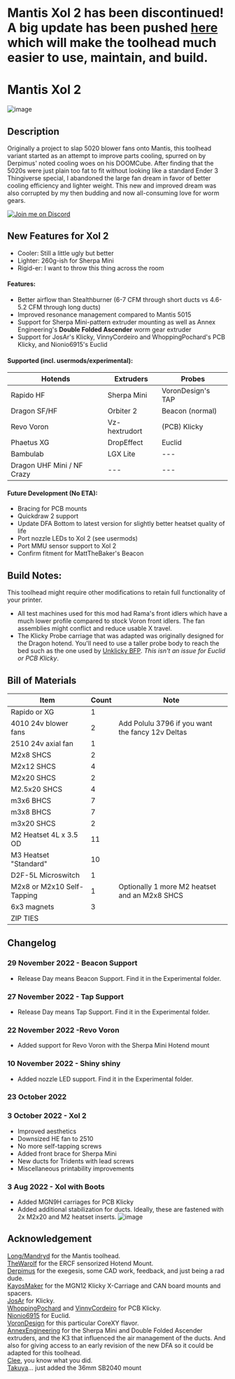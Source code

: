 # Mantis Xol 2 has been discontinued! A big update has been pushed [here](https://github.com/Armchair-Engineering/Xol-Toolhead) which will make the toolhead much easier to use, maintain, and build.

# Mantis Xol 2
![image](https://cdn.discordapp.com/attachments/929168771216723968/1020895467674026024/unknown.png)

## Description
Originally a project to slap 5020 blower fans onto Mantis, this toolhead variant started as an attempt to improve parts cooling, spurred on by Derpimus' noted cooling woes on his DOOMCube. After finding that the 5020s were just plain too fat to fit without looking like a standard Ender 3 Thingiverse special, I abandoned the large fan dream in favor of better cooling efficiency and lighter weight. This new and improved dream was also corrupted by my then budding and now all-consuming love for worm gears.

[![Join me on Discord](https://discord.com/api/guilds/1029426383614648421/widget.png?style=banner2)](https://discord.gg/armchairengineeringsux)

## New Features for Xol 2
 - Cooler: Still a little ugly but better
 - Lighter: 260g-ish for Sherpa Mini
 - Rigid-er: I want to throw this thing across the room

#### Features:
 - Better airflow than Stealthburner (6-7 CFM through short ducts vs 4.6-5.2 CFM through long ducts)
 - Improved resonance management compared to Mantis 5015
 - Support for Sherpa Mini-pattern extruder mounting as well as Annex Engineering's **Double Folded Ascender** worm gear extruder
 - Support for JosAr's Klicky, VinnyCordeiro and WhoppingPochard's PCB Klicky, and Nionio6915's Euclid
 
#### Supported (incl. usermods/experimental):
|Hotends |Extruders |Probes |
|--- |--- |--- |
| Rapido HF | Sherpa Mini | VoronDesign's TAP |
| Dragon SF/HF | Orbiter 2 | Beacon (normal) |
| Revo Voron | Vz-hextrudort | (PCB) Klicky |
| Phaetus XG | DropEffect | Euclid |
| Bambulab | LGX Lite |--- |
| Dragon UHF Mini / NF Crazy |--- |--- |
 
#### Future Development (No ETA):
 - Bracing for PCB mounts
 - Quickdraw 2 support
 - Update DFA Bottom to latest version for slightly better heatset quality of life
 - Port nozzle LEDs to Xol 2 (see usermods)
 - Port MMU sensor support to Xol 2
 - Confirm fitment for MattTheBaker's Beacon


## Build Notes:
This toolhead might require other modifications to retain full functionality of your printer. 
 - All test machines used for this mod had Rama's front idlers which have a much lower profile compared to stock Voron front idlers. The fan assemblies might conflict and reduce usable X travel.
 - The Klicky Probe carriage that was adapted was originally designed for the Dragon hotend. You'll need to use a taller probe body to reach the bed such as the one used by [Unklicky BFP](https://github.com/majarspeed/Unklicky). *This isn't an issue for Euclid or PCB Klicky*.
## Bill of Materials 
|Item|Count|Note|
|----|-|--|
|Rapido or XG|1|
|4010 24v blower fans|2|Add Polulu 3796 if you want the fancy 12v Deltas|
|2510 24v axial fan|1|
|M2x8 SHCS|2|
|M2x12 SHCS|4|
|M2x20 SHCS|2|
|M2.5x20 SHCS|4|
|m3x6 BHCS|7|
|m3x8 BHCS|7|
|m3x20 SHCS|2|
|M2 Heatset 4L x 3.5 OD|11|
|M3 Heatset "Standard"|10|
|D2F-5L Microswitch|1|
|M2x8 or M2x10 Self-Tapping|1|Optionally 1 more M2 heatset and an M2x8 SHCS|
|6x3 magnets|3|
|ZIP TIES||
## Changelog
### 29 November 2022 - Beacon Support
- Release Day means Beacon Support. Find it in the Experimental folder.
### 27 November 2022 - Tap Support
- Release Day means Tap Support. Find it in the Experimental folder.
### 22 November 2022 -Revo Voron
- Added support for Revo Voron with the Sherpa Mini Hotend mount
### 10 November 2022 - Shiny shiny
- Added nozzle LED support. Find it in the Experimental folder.
### 23 October 2022
### 3 October 2022 - Xol 2
- Improved aesthetics
- Downsized HE fan to 2510
- No more self-tapping screws
- Added front brace for Sherpa Mini
- New ducts for Tridents with lead screws
- Miscellaneous printability improvements
### 3 Aug 2022 - Xol with Boots
- Added MGN9H carriages for PCB Klicky
- Added additional stabilization for ducts. Ideally, these are fastened with 2x M2x20 and M2 heatset inserts.
![image](https://user-images.githubusercontent.com/86749712/182743176-836717be-50c4-4e77-87a8-01fd74bdcb33.png)

## Acknowledgement
[Long/Mandryd](https://github.com/mandryd/VoronUsers/tree/master/printer_mods/Long/Mantis_Dual_5015) for the Mantis toolhead.<br/>
[TheWarolf](https://github.com/TheWarolf/Voron-Personal-Mods/tree/main/V2/Long_Mantis_Toolhead) for the ERCF sensorized Hotend Mount.<br/>
[Derpimus](https://github.com/lraithel15133) for the exegesis, some CAD work, feedback, and just being a rad dude.<br/>
[KayosMaker](https://github.com/KayosMaker) for the MGN12 Klicky X-Carriage and CAN board mounts and spacers.<br/>
[JosAr](https://github.com/jlas1/Klicky-Probe) for Klicky.<br/>
[WhoppingPochard](https://github.com/tanaes) and [VinnyCordeiro](https://github.com/VinnyCordeiro/) for PCB Klicky.<br/>
[Nionio6915](https://github.com/nionio6915/Euclid_Probe) for Euclid. <br/>
[VoronDesign](https://github.com/VoronDesign) for this particular CoreXY flavor.<br/>
[AnnexEngineering](https://github.com/Annex-Engineering) for the Sherpa Mini and Double Folded Ascender extruders, and the K3 that influenced the air management of the ducts. And also for giving access to an early revision of the new DFA so it could be adapted for this toolhead.<br/>
[Clee](https://github.com/clee), you know what you did.  
[Takuya](https://github.com/T4KUUY4)... just added the 36mm SB2040 mount
